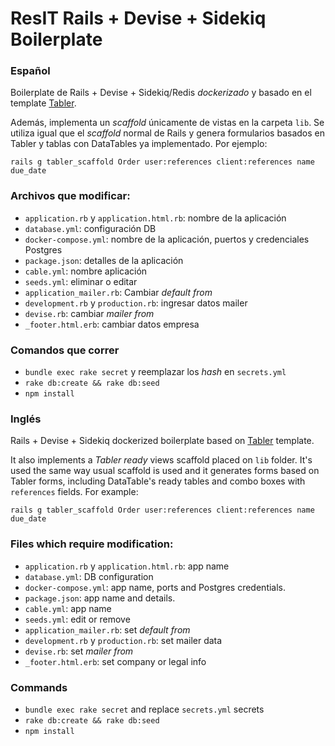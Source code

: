 # ResIT Rails + Devise + Sidekiq Boilerplate

### Español
Boilerplate de Rails + Devise + Sidekiq/Redis _dockerizado_ y basado en el template [Tabler](https://tabler.github.io/tabler/).

Además, implementa un _scaffold_ únicamente de vistas en la carpeta `lib`. Se utiliza igual que el _scaffold_ normal de Rails y genera formularios basados en Tabler y tablas con DataTables ya implementado. Por ejemplo:
```
rails g tabler_scaffold Order user:references client:references name due_date
```

### Archivos que modificar:
- `application.rb` y `application.html.rb`: nombre de la aplicación
- `database.yml`: configuración DB
- `docker-compose.yml`: nombre de la aplicación, puertos y credenciales Postgres
- `package.json`: detalles de la aplicación
- `cable.yml`: nombre aplicación
- `seeds.yml`: eliminar o editar
- `application_mailer.rb`: Cambiar _default from_ 
- `development.rb` y `production.rb`: ingresar datos mailer
- `devise.rb`: cambiar _mailer from_
- `_footer.html.erb`: cambiar datos empresa

### Comandos que correr
- `bundle exec rake secret` y reemplazar los _hash_ en `secrets.yml`
- `rake db:create && rake db:seed`
- `npm install`

### Inglés
Rails + Devise + Sidekiq dockerized boilerplate based on [Tabler](https://tabler.github.io/tabler/) template.

It also implements a _Tabler ready_ views scaffold placed on `lib` folder. It's used the same way usual scaffold is used and it generates forms based on Tabler forms, including DataTable's ready tables and combo boxes with `references` fields. For example:
```
rails g tabler_scaffold Order user:references client:references name due_date
```

### Files which require modification:
- `application.rb` y `application.html.rb`: app name
- `database.yml`: DB configuration
- `docker-compose.yml`: app name, ports and Postgres credentials.
- `package.json`: app name and details.
- `cable.yml`: app name
- `seeds.yml`: edit or remove
- `application_mailer.rb`: set _default from_ 
- `development.rb` y `production.rb`: set mailer data
- `devise.rb`: set _mailer from_
- `_footer.html.erb`: set company or legal info

### Commands
- `bundle exec rake secret` and replace `secrets.yml` secrets
- `rake db:create && rake db:seed`
- `npm install`
